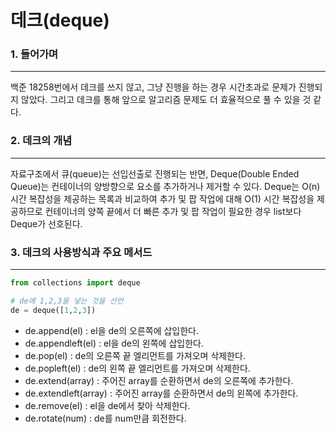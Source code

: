 # 데크(deque)

### 1. 들어가며
***
 백준 18258번에서 데크를 쓰지 않고, 그냥 진행을 하는 경우 시간초과로 문제가 진행되지 않았다. 그리고 데크를 통해 앞으로 알고리즘 문제도 더 효율적으로 풀 수 있을 것 같다.

### 2. 데크의 개념
***
자료구조에서 큐(queue)는 선입선출로 진행되는 반면, Deque(Double Ended Queue)는 컨테이너의 양방향으로 요소를 추가하거나 제거할 수 있다. Deque는 O(n) 시간 복잡성을 제공하는 목록과 비교하여 추가 및 팝 작업에 대해 O(1) 시간 복잡성을 제공하므로 컨테이너의 양쪽 끝에서 더 빠른 추가 및 팝 작업이 필요한 경우 list보다 Deque가 선호된다.

### 3. 데크의 사용방식과 주요 메서드
***
```py
from collections import deque

# de에 1,2,3을 넣는 것을 선언
de = deque([1,2,3])
```
- de.append(el) : el을 de의 오른쪽에 삽입한다. 
- de.appendleft(el) : el을 de의 왼쪽에 삽입한다. 
- de.pop(el) : de의 오른쪽 끝 엘리먼트를 가져오며 삭제한다.
- de.popleft(el) : de의 왼쪽 끝 엘리먼트를 가져오며 삭제한다.
- de.extend(array) : 주어진 array를 순환하면서 de의 오른쪽에 추가한다.
- de.extendleft(array) : 주어진 array를 순환하면서 de의 왼쪽에 추가한다.
- de.remove(el) : el을 de에서 찾아 삭제한다.
- de.rotate(num) : de를 num만큼 회전한다.

